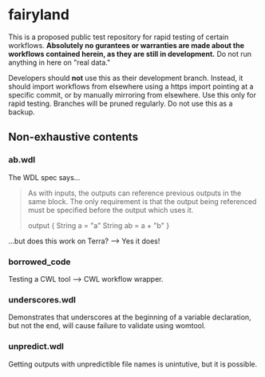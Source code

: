 # fairyland
This is a proposed public test repository for rapid testing of certain workflows. **Absolutely no gurantees or warranties are made about the workflows contained herein, as they are still in development.** Do not run anything in here on "real data."

Developers should **not** use this as their development branch. Instead, it should import workflows from elsewhere using a https import pointing at a specific commit, or by manually mirroring from elsewhere. Use this only for rapid testing. Branches will be pruned regularly. Do not use this as a backup.

## Non-exhaustive contents

### ab.wdl
The WDL spec says...
> As with inputs, the outputs can reference previous outputs in the same block. The only requirement is that the output being referenced must be specified before the output which uses it.
>
> output {
>  String a = "a"
>  String ab = a + "b"
>}

...but does this work on Terra? --> Yes it does!

### borrowed_code
Testing a CWL tool --> CWL workflow wrapper.

### underscores.wdl
Demonstrates that underscores at the beginning of a variable declaration, but not the end, will cause failure to validate using womtool.

### unpredict.wdl
Getting outputs with unpredictible file names is unintutive, but it is possible.